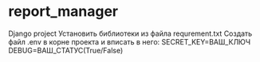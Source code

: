 # report_manager
Django project
Установить библиотеки из файла requrement.txt
Создать файл .env в корне проекта и вписать в него:
SECRET_KEY=ВАШ_КЛЮЧ
DEBUG=ВАШ_СТАТУС(True/False)
